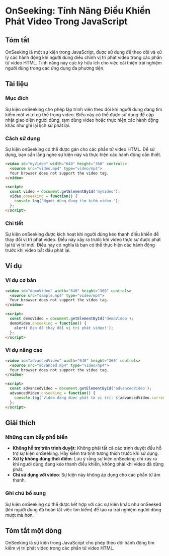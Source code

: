 <!--
Meta Description: # OnSeeking: Tính Năng Điều Khiển Phát Video Trong JavaScript ## Tóm tắt OnSeeking là một sự kiện trong JavaScript, được sử dụng để theo dõi và xử lý ...
Meta Keywords: video, onseeking, kiện, các, phát
-->

# OnSeeking: Tính Năng Điều Khiển Phát Video Trong JavaScript

## Tóm tắt
OnSeeking là một sự kiện trong JavaScript, được sử dụng để theo dõi và xử lý các hành động khi người dùng điều chỉnh vị trí phát video trong các phần tử video HTML. Tính năng này cực kỳ hữu ích cho việc cải thiện trải nghiệm người dùng trong các ứng dụng đa phương tiện.

## Tài liệu
### Mục đích
Sự kiện onSeeking cho phép lập trình viên theo dõi khi người dùng đang tìm kiếm một vị trí cụ thể trong video. Điều này có thể được sử dụng để cập nhật giao diện người dùng, tạm dừng video hoặc thực hiện các hành động khác như ghi lại lịch sử phát lại.

### Cách sử dụng
Sự kiện onSeeking có thể được gán cho các phần tử video HTML. Để sử dụng, bạn cần lắng nghe sự kiện này và thực hiện các hành động cần thiết.

```html
<video id="myVideo" width="640" height="360" controls>
  <source src="video.mp4" type="video/mp4">
  Your browser does not support the video tag.
</video>

<script>
  const video = document.getElementById('myVideo');
  video.onseeking = function() {
    console.log('Người dùng đang tìm kiếm video.');
  };
</script>
```

### Chi tiết
Sự kiện onSeeking được kích hoạt khi người dùng kéo thanh điều khiển để thay đổi vị trí phát video. Điều này xảy ra trước khi video thực sự được phát lại từ vị trí mới. Điều này có nghĩa là bạn có thể thực hiện các hành động trước khi video bắt đầu phát lại.

## Ví dụ
### Ví dụ cơ bản
```html
<video id="demoVideo" width="640" height="360" controls>
  <source src="sample.mp4" type="video/mp4">
  Your browser does not support the video tag.
</video>

<script>
  const demoVideo = document.getElementById('demoVideo');
  demoVideo.onseeking = function() {
    alert('Bạn đã thay đổi vị trí phát video!');
  };
</script>
```

### Ví dụ nâng cao
```html
<video id="advancedVideo" width="640" height="360" controls>
  <source src="advanced.mp4" type="video/mp4">
  Your browser does not support the video tag.
</video>

<script>
  const advancedVideo = document.getElementById('advancedVideo');
  advancedVideo.onseeking = function() {
    console.log(`Video đang được phát từ vị trí: ${advancedVideo.currentTime}`);
  };
</script>
```

## Giải thích
### Những cạm bẫy phổ biến
- **Không hỗ trợ trên trình duyệt**: Không phải tất cả các trình duyệt đều hỗ trợ sự kiện onSeeking. Hãy kiểm tra tính tương thích trước khi sử dụng.
- **Xử lý không đúng thời điểm**: Lưu ý rằng sự kiện onSeeking chỉ xảy ra khi người dùng đang kéo thanh điều khiển, không phải khi video đã dừng phát.
- **Chỉ sử dụng với video**: Sự kiện này không áp dụng cho các phần tử âm thanh.

### Ghi chú bổ sung
Sự kiện onSeeking có thể được kết hợp với các sự kiện khác như onSeeked (khi người dùng đã hoàn tất việc tìm kiếm) để tạo ra trải nghiệm người dùng mượt mà hơn. 

## Tóm tắt một dòng
OnSeeking là sự kiện trong JavaScript cho phép theo dõi hành động tìm kiếm vị trí phát video trong các phần tử video HTML.